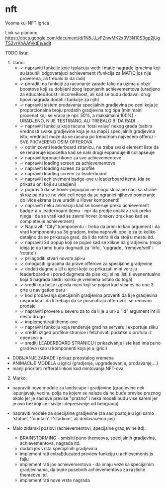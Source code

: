 # nft
Veoma kul NFT igrica

Link sa planom: https://docs.google.com/document/d/1N5JJ_vFZnwMK2x3V3N10S3gp2jUgTS2vrKhAAfvktEs/edit

TODO lista:
1. Dario:
    - ✓ napraviti funkcije koje isplacuju weth i matic nagrade igracima koji su ispunili odgovarajuci achievement (funkcija za MATIC jos nije proverena, ali trebalo bi da radi)
    - ✓ poraditi na funkciji za racunanje zarade tako da uzima u obzir boostove koji su dobijeni zbog ispunjenih achievementova (uradjeno za educatedBoost i incomeBoost, ali kad se budu dodavali drugi tipovi nagrada dodati i funkcije za njih)
    - ✓ napraviti sistem prodavanja specijalnih gradjevina po ceni koja je proporcionalna broju prodatih gradjevina tog tipa (minimalni procenat koji se vraca je npr. 50%, a maksimalni 100%) - URADJENO, NIJE TESTIRANO, ALI TREBALO BI DA RADI
    - ✓ napraviti funkciju koja racuna 'total value' nekog grada (sabira vrednosti svake gradjevine koja je na mapi i specijalnih gradjevina isto, vrednost moze da se racuna po trenutnom najvecem offeru) - SVE PROVERENO OSIM OFFEROVA
    - ✓ optimizovati leaderboard stranicu, ne treba svaki element liste da se renderuje ispocetka kad se naki drugi expanduje ili collapseuje
    - ✓ napraviti/pronaci ikone za sve achievementove
    - ✓ napraviti loading screen za achievementove
    - ✓ napraviti loading screen za profile
    - ✓ napraviti loading screen za leaderboard
    - ✓ napraviti achievement badge-ove u leaderboard itemu (da se prikazu oni koji su uradjeni)
    - ✓ popraviti da se hover-popupovi ne mogu slucajno naci sa strane skroz pa da se ne vide celi nego da se ogranici njihovo pomeranje do ivice ekrana (sve uraditi u Hover komponenti)
    - ✓ napraviti neku animaciju kad se hoveruje preko achievement badge-a u leaderboard itemu - npr da predje onakav zrak preko njega i da se vrati kad se zavrsi hover (onakav zrak kao kad se completeuje achievement)
    - ✓ Napraviti "City" komponentu - treba da primi id kao argument i da vrati komponentu sa 3d gradom, treba napraviti opcije za to koliko detaljno da se prikazuje grad, da li da rotira ili da stoji u mestu itd.
    - ✓ napraviti 3d popup koji se pojavi kad se klikne na gradjevinu (moja ideja je da tamo budu dugmadi za 'info', 'upgrade', 'remove/sell' i 'rotate')
    - ✓ prilagoditi stvari novom api-u
    - ✓ omoguciti igracima da prave offerove za specijalne gradjevine
    - ✓ dodati dugme u UI u igrici koje ce prikazati mini verziju leaderboard-a i pored dugmeta da pise koji si na listi (i evenentualno koja ti nagrada sledi i koliko je vremena ostalo do toga)
    - ✓ srediti da bolje izgleda meni koji se pojavi kad stisnes na one 3 crte u navigation baru
    - ✓ kod prodavanja specijalnih gradjevina proveriti da li je gradjevina rasprodata i da li trebaju da se posmatraju offerovi ili se redovno prodaje
    - ✓ napraviti provere u severu za to da li je u url-u "id" argument int ili nesto drugo
    - ✓ implementirati theme-ove
    - ✓ napraviti funkciju koja renderuje grad na serveru i exportuje sliku
    - ✓ srediti izlged profilne stranice i fetchovati podatke o profulu iz opensea-a
    - ✓ srediti LEADERBOARD STRANICU i prikazivanje liste kad ima puno gradova (kao u komponenti koja je u igrici)
- DOBIJANJE ZARADE i prikaz preostalog vremena
- ANIMACIJE MODELA u igrici (gradjenje, upgradeovanje, prodavanje,...)
- manji prioritet: refferal linkovi kod mintovanja NFT-ova




2. Marko:
- napraviti nove modele za landscape i gradjevine (gradjevine nek ispunjavaju vecinu polja na kojem se nalaze da ne bude previse praznog okolo jer je sad sve previse "prazno" i neka modeli budu vise sareni jer je ovo bezbojnije i sivlje i depresivnije od beograda)
- napraviti modele za specijalne gradjevine (za sad postoje u igri samo 'statue', 'fountain' i 'stadium', ali dodavacemo jos)




- Malo zidarski poslovi (achievementovi, specijalne gradjevine itd):
    - BRAINSTORMING - smisliti puno themeova, specijalnih gradjevina, achievementova, nagrada itd.
    - dodati jos vrsta specijalnih gradjevina
    - implementirati extraEducated preview funkciju u achievements.js fajlu
    - implementirati jos achievementova - da imaju veze sa specijalnim gradjevinama, da bude posebnih achievementova za razlicite themeove itd.
    - implementirati nove vrste nagrada